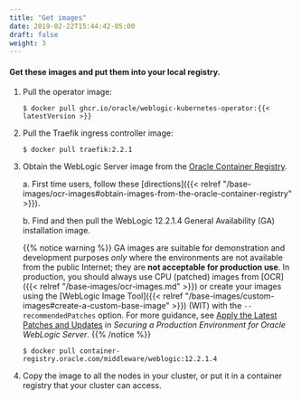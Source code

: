 ```yaml
---
title: "Get images"
date: 2019-02-22T15:44:42-05:00
draft: false
weight: 3
---
```


#### Get these images and put them into your local registry.

1. Pull the operator image:

    ```shell
    $ docker pull ghcr.io/oracle/weblogic-kubernetes-operator:{{< latestVersion >}}
    ```

1. Pull the Traefik ingress controller image:

    ```shell
    $ docker pull traefik:2.2.1
    ```

1. Obtain the WebLogic Server image from the [Oracle Container Registry](https://container-registry.oracle.com).

    a. First time users, follow these [directions]({{< relref "/base-images/ocr-images#obtain-images-from-the-oracle-container-registry" >}}).

    b. Find and then pull the WebLogic 12.2.1.4 General Availability (GA) installation image.

   {{% notice warning %}}
   GA images are suitable for demonstration and development purposes _only_ where the environments are not available from the public Internet; they are **not acceptable for production use**. In production, you should always use CPU (patched) images from [OCR]({{< relref "/base-images/ocr-images.md" >}}) or create your images using the [WebLogic Image Tool]({{< relref "/base-images/custom-images#create-a-custom-base-image" >}}) (WIT) with the `--recommendedPatches` option. For more guidance, see [Apply the Latest Patches and Updates](https://www.oracle.com/pls/topic/lookup?ctx=en/middleware/standalone/weblogic-server/14.1.1.0&id=LOCKD-GUID-2DA84185-46BA-4D7A-80D2-9D577A4E8DE2) in _Securing a Production Environment for Oracle WebLogic Server_.
   {{% /notice %}}

     ```shell
     $ docker pull container-registry.oracle.com/middleware/weblogic:12.2.1.4
     ```

1. Copy the image to all the nodes in your cluster, or put it in a container registry that your cluster can access.
